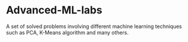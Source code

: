 # Advanced-ML-labs
A set of solved problems involving different machine learning techniques such as PCA, K-Means algorithm and many others. 
